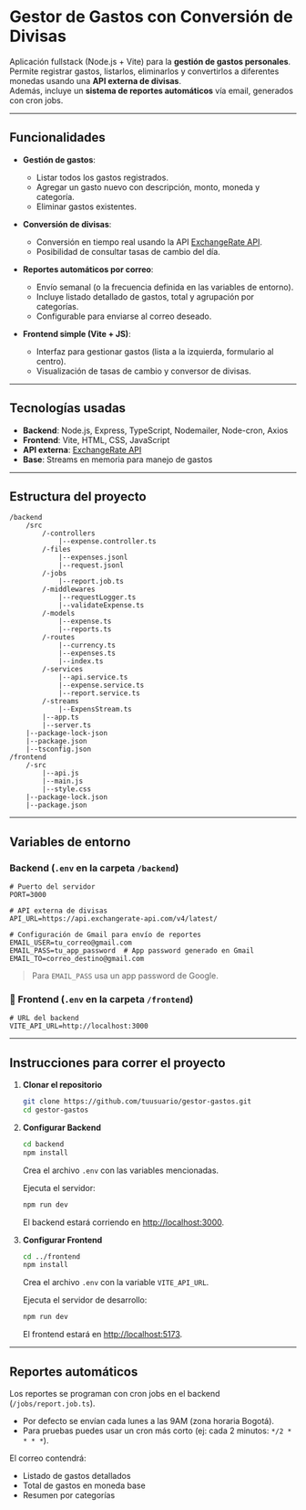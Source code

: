 #  Gestor de Gastos con Conversión de Divisas

Aplicación fullstack (Node.js + Vite) para la **gestión de gastos personales**.  
Permite registrar gastos, listarlos, eliminarlos y convertirlos a diferentes monedas usando una **API externa de divisas**.  
Además, incluye un **sistema de reportes automáticos** vía email, generados con cron jobs.

---

## Funcionalidades

- **Gestión de gastos**:
    - Listar todos los gastos registrados.
    - Agregar un gasto nuevo con descripción, monto, moneda y categoría.
    - Eliminar gastos existentes.

- **Conversión de divisas**:
    - Conversión en tiempo real usando la API [ExchangeRate API](https://www.exchangerate-api.com/).
    - Posibilidad de consultar tasas de cambio del día.

- **Reportes automáticos por correo**:
    - Envío semanal (o la frecuencia definida en las variables de entorno).
    - Incluye listado detallado de gastos, total y agrupación por categorías.
    - Configurable para enviarse al correo deseado.

- **Frontend simple (Vite + JS)**:
    - Interfaz para gestionar gastos (lista a la izquierda, formulario al centro).
    - Visualización de tasas de cambio y conversor de divisas.

---

##  Tecnologías usadas

- **Backend**: Node.js, Express, TypeScript, Nodemailer, Node-cron, Axios  
- **Frontend**: Vite, HTML, CSS, JavaScript  
- **API externa**: [ExchangeRate API](https://api.exchangerate-api.com/)  
- **Base**: Streams en memoria para manejo de gastos  

---

##  Estructura del proyecto

```
/backend
    /src
        /-controllers
            |--expense.controller.ts
        /-files
            |--expenses.jsonl
            |--request.jsonl
        /-jobs
            |--report.job.ts
        /-middlewares
            |--requestLogger.ts
            |--validateExpense.ts
        /-models
            |--expense.ts
            |--reports.ts
        /-routes
            |--currency.ts
            |--expenses.ts
            |--index.ts
        /-services
            |--api.service.ts
            |--expense.service.ts
            |--report.service.ts
        /-streams
            |--ExpensStream.ts
        |--app.ts
        |--server.ts
    |--package-lock-json
    |--package.json
    |--tsconfig.json
/frontend
    /-src
        |--api.js
        |--main.js
        |--style.css
    |--package-lock.json
    |--package.json

```

---

##  Variables de entorno

###  Backend (`.env` en la carpeta `/backend`)

```env
# Puerto del servidor
PORT=3000

# API externa de divisas
API_URL=https://api.exchangerate-api.com/v4/latest/

# Configuración de Gmail para envío de reportes
EMAIL_USER=tu_correo@gmail.com
EMAIL_PASS=tu_app_password  # App password generado en Gmail
EMAIL_TO=correo_destino@gmail.com
```

> Para `EMAIL_PASS` usa un app password de Google.

### 🔹 Frontend (`.env` en la carpeta `/frontend`)

```env
# URL del backend
VITE_API_URL=http://localhost:3000
```

---

##  Instrucciones para correr el proyecto

1. **Clonar el repositorio**
     ```bash
     git clone https://github.com/tuusuario/gestor-gastos.git
     cd gestor-gastos
     ```

2. **Configurar Backend**
     ```bash
     cd backend
     npm install
     ```
     Crea el archivo `.env` con las variables mencionadas.

     Ejecuta el servidor:
     ```bash
     npm run dev
     ```
     El backend estará corriendo en [http://localhost:3000](http://localhost:3000).

3. **Configurar Frontend**
     ```bash
     cd ../frontend
     npm install
     ```
     Crea el archivo `.env` con la variable `VITE_API_URL`.

     Ejecuta el servidor de desarrollo:
     ```bash
     npm run dev
     ```
     El frontend estará en [http://localhost:5173](http://localhost:5173).

---

##  Reportes automáticos

Los reportes se programan con cron jobs en el backend (`/jobs/report.job.ts`).

- Por defecto se envían cada lunes a las 9AM (zona horaria Bogotá).
- Para pruebas puedes usar un cron más corto (ej: cada 2 minutos: `*/2 * * * *`).

El correo contendrá:

- Listado de gastos detallados
- Total de gastos en moneda base
- Resumen por categorías
